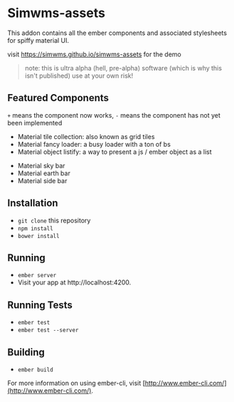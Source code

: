 # Simwms-assets

This addon contains all the ember components and associated stylesheets for spiffy material UI.

visit https://simwms.github.io/simwms-assets for the demo

>note: this is ultra alpha (hell, pre-alpha) software (which is why this isn't published) use at your own risk!

## Featured Components
`+` means the component now works, `-` means the component has not yet been implemented

+ Material tile collection: also known as grid tiles
+ Material fancy loader: a busy loader with a ton of bs
+ Material object listify: a way to present a js / ember object as a list
- Material sky bar
- Material earth bar
- Material side bar

## Installation

* `git clone` this repository
* `npm install`
* `bower install`

## Running

* `ember server`
* Visit your app at http://localhost:4200.

## Running Tests

* `ember test`
* `ember test --server`

## Building

* `ember build`

For more information on using ember-cli, visit [http://www.ember-cli.com/](http://www.ember-cli.com/).

